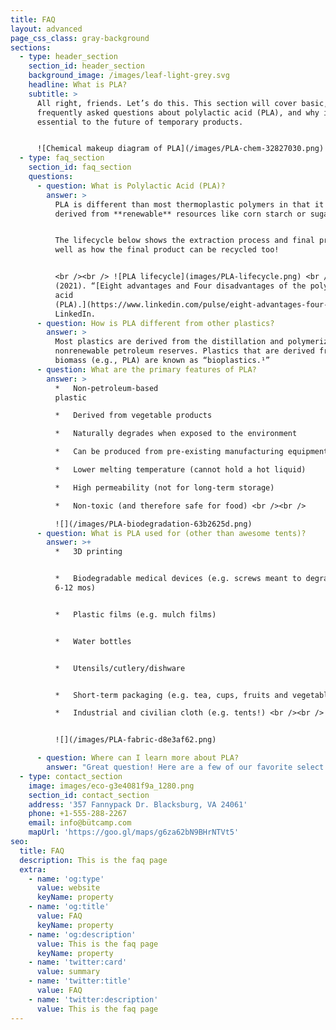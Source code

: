 ```yaml
---
title: FAQ
layout: advanced
page_css_class: gray-background
sections:
  - type: header_section
    section_id: header_section
    background_image: /images/leaf-light-grey.svg
    headline: What is PLA?
    subtitle: >
      All right, friends. Let’s do this. This section will cover basic,
      frequently asked questions about polylactic acid (PLA), and why it's
      essential to the future of temporary products.


      ![Chemical makeup diagram of PLA](/images/PLA-chem-32827030.png)
  - type: faq_section
    section_id: faq_section
    questions:
      - question: What is Polylactic Acid (PLA)?
        answer: >
          PLA is different than most thermoplastic polymers in that it is
          derived from **renewable** resources like corn starch or sugar cane.


          The lifecycle below shows the extraction process and final product, as
          well as how the final product can be recycled too!


          <br /><br /> ![PLA lifecycle](images/PLA-lifecycle.png) <br /><br />Zhang, Y.
          (2021). “[Eight advantages and Four disadvantages of the polylactic
          acid
          (PLA).](https://www.linkedin.com/pulse/eight-advantages-four-disadvantages-polylactic-acid-pla-yewtree-zhang)”
          LinkedIn.
      - question: How is PLA different from other plastics?
        answer: >
          Most plastics are derived from the distillation and polymerization of
          nonrenewable petroleum reserves. Plastics that are derived from
          biomass (e.g., PLA) are known as “bioplastics.¹”
      - question: What are the primary features of PLA?
        answer: >
          *   Non-petroleum-based
          plastic

          *   Derived from vegetable products

          *   Naturally degrades when exposed to the environment

          *   Can be produced from pre-existing manufacturing equipment

          *   Lower melting temperature (cannot hold a hot liquid)

          *   High permeability (not for long-term storage)

          *   Non-toxic (and therefore safe for food) <br /><br />

          ![](/images/PLA-biodegradation-63b2625d.png)
      - question: What is PLA used for (other than awesome tents)?
        answer: >+
          *   3D printing


          *   Biodegradable medical devices (e.g. screws meant to degrade in
          6-12 mos)


          *   Plastic films (e.g. mulch films)


          *   Water bottles


          *   Utensils/cutlery/dishware


          *   Short-term packaging (e.g. tea, cups, fruits and vegetables)

          *   Industrial and civilian cloth (e.g. tents!) <br /><br />


          ![](/images/PLA-fabric-d8e3af62.png)

      - question: Where can I learn more about PLA?
        answer: "Great question! Here are a few of our favorite select resources about PLA!\n\n\n\n*   Barrett, A. (2021). “[Polylactic Acid or Polylactide](https://bioplasticsnews.com/polylactic-acid-or-polylactide-pla/) (PLA).” Bioplastics News.\n\n*   Felfil. (2021). “[PLA filament for 3D printing: Learning about plastic materials](https://felfil.com/pla-filament-for-3d-printing-learning-about-plastic-materials/?v=5ea34fa833a1).\" Felfil.\n\n*   Muthui, Z. W., Kamweru, P. K., Nderitu, F. G., Hussein, S. A., Golicha, Ngumbu, R., and Njoroge, G. N. (2015). [Polylactic acid (PLA) viscoelastic properties and their degradation compared with those of polyethylene](https://academicjournals.org/journal/IJPS/article-full-text-pdf/80F856156289). *International Journal of Physical Sciences,* 10(21), p 568-575). DOI: 10.5897/IJPS2015.4412.\n\n*   Rogers, T. (2015). “[Everything you need to know about polylactic acid (PLA)](https://www.creativemechanisms.com/blog/learn-about-polylactic-acid-pla-prototypes).” Creative Mechanisms.\_\n\n*   Royte, E. (2006). “[Corn Plastic to the Rescue.](https://www.smithsonianmag.com/science-nature/corn-plastic-to-the-rescue-126404720/)” Smithsonian Magazine.\n\n*   Sombatsompop, N., Srimaleanon, P., Markpin, T., and Prapagdee, B. (2021). “Polylactic Acid (PLA): Improve It, Use It, and Dump It Faster.” BioResources, 16(2) pp 2196 - 2199. DOI: 10.15376/biores.16.2.2196-2199\n\n*   Zhang, Y. (2021). “[Eight advantages and Four disadvantages of the polylactic acid (PLA)](https://www.linkedin.com/pulse/eight-advantages-four-disadvantages-polylactic-acid-pla-yewtree-zhang).” LinkedIn.\_\n"
  - type: contact_section
    image: images/eco-g3e4081f9a_1280.png
    section_id: contact_section
    address: '357 Fannypack Dr. Blacksburg, VA 24061'
    phone: +1-555-288-2267
    email: info@bütcamp.com
    mapUrl: 'https://goo.gl/maps/g6za62bN9BHrNTVt5'
seo:
  title: FAQ
  description: This is the faq page
  extra:
    - name: 'og:type'
      value: website
      keyName: property
    - name: 'og:title'
      value: FAQ
      keyName: property
    - name: 'og:description'
      value: This is the faq page
      keyName: property
    - name: 'twitter:card'
      value: summary
    - name: 'twitter:title'
      value: FAQ
    - name: 'twitter:description'
      value: This is the faq page
---
```

